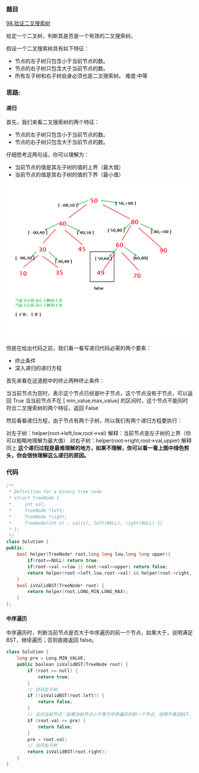 ### 题目
[98.验证二叉搜索树](leetcode-cn.com/problems/validate-binary-search-tree/)

给定一个二叉树，判断其是否是一个有效的二叉搜索树。

假设一个二叉搜索树具有如下特征：

* 节点的左子树只包含小于当前节点的数。
* 节点的右子树只包含大于当前节点的数。
* 所有左子树和右子树自身必须也是二叉搜索树。
难度:中等

### 思路:
#### 递归
首先，我们来看二叉搜索树的两个特征：
* 节点的左子树只包含小于当前节点的数。
* 节点的右子树只包含大于当前节点的数。　　

仔细思考这两句话，你可以理解为：

* 当前节点的值是其左子树的值的上界（最大值）
* 当前节点的值是其右子树的值的下界（最小值）

![](image/leetcode98.png)

但是在给出代码之前，我们看一看写递归代码必需的两个要素：
* 终止条件
* 深入递归的递归方程

首先来看在这道题中的终止两种终止条件：

当当前节点为空时，表示这个节点已经是叶子节点，这个节点没有子节点，可以返回 True
当当前节点不在 [ min_value,max_value] 的区间时，这个节点不能同时符合二叉搜索树的两个特征，返回 False

然后看看递归方程，由于节点有两个子树，所以我们有两个递归方程要执行：

对左子树：helper(root->left,low,root->val) 解释：当前节点是左子树的上界（你可以粗略地理解为最大值）
对右子树：helper(root->right,root->val,upper) 解释同上
**这个递归过程是最难理解的地方，如果不理解，你可以看一看上图中绿色剪头，你会很快理解这么递归的原因。**

### 代码
```c++
/**
 * Definition for a binary tree node.
 * struct TreeNode {
 *     int val;
 *     TreeNode *left;
 *     TreeNode *right;
 *     TreeNode(int x) : val(x), left(NULL), right(NULL) {}
 * };
 */
class Solution {
public:
    bool helper(TreeNode* root,long long low,long long upper){
        if(root==NULL) return true;
        if(root->val <=low || root->val>=upper) return false;
        return helper(root->left,low,root->val) && helper(root->right,              root->val,upper);
    }
    bool isValidBST(TreeNode* root) {
        return helper(root,LONG_MIN,LONG_MAX);
    }
};
```

#### 中序遍历
中序遍历时，判断当前节点是否大于中序遍历的前一个节点，如果大于，说明满足 BST，继续遍历；否则直接返回 false。
```c++
class Solution {
    long pre = Long.MIN_VALUE;
    public boolean isValidBST(TreeNode root) {
        if (root == null) {
            return true;
        }
        // 访问左子树
        if (!isValidBST(root.left)) {
            return false;
        }
        // 访问当前节点：如果当前节点小于等于中序遍历的前一个节点，说明不满足BST，返回 false；否则继续遍历。
        if (root.val <= pre) {
            return false;
        }
        pre = root.val;
        // 访问右子树
        return isValidBST(root.right);
    }
}


```
